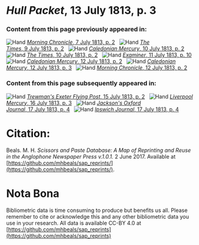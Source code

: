 # *Hull Packet*, 13 July 1813, p. 3  
  
### Content from this page previously appeared in:  
![Hand](http://scissorsandpaste.net/wp-content/uploads/2017/06/smallhandpointer.png) [*Morning Chronicle*, 7 July 1813, p. 2](https://mhbeals.github.io/sap_html/Morning-Chronicle/Morning-Chronicle-7-July-1813-p-2)  
![Hand](http://scissorsandpaste.net/wp-content/uploads/2017/06/smallhandpointer.png) [*The Times*, 9 July 1813, p. 2](https://mhbeals.github.io/sap_html/The-Times/The-Times-9-July-1813-p-2)  
![Hand](http://scissorsandpaste.net/wp-content/uploads/2017/06/smallhandpointer.png) [*Caledonian Mercury*, 10 July 1813, p. 2](https://mhbeals.github.io/sap_html/Caledonian-Mercury/Caledonian-Mercury-10-July-1813-p-2)  
![Hand](http://scissorsandpaste.net/wp-content/uploads/2017/06/smallhandpointer.png) [*The Times*, 10 July 1813, p. 2](https://mhbeals.github.io/sap_html/The-Times/The-Times-10-July-1813-p-2)  
![Hand](http://scissorsandpaste.net/wp-content/uploads/2017/06/smallhandpointer.png) [*Examiner*, 11 July 1813, p. 10](https://mhbeals.github.io/sap_html/Examiner/Examiner-11-July-1813-p-10)  
![Hand](http://scissorsandpaste.net/wp-content/uploads/2017/06/smallhandpointer.png) [*Caledonian Mercury*, 12 July 1813, p. 2](https://mhbeals.github.io/sap_html/Caledonian-Mercury/Caledonian-Mercury-12-July-1813-p-2)  
![Hand](http://scissorsandpaste.net/wp-content/uploads/2017/06/smallhandpointer.png) [*Caledonian Mercury*, 12 July 1813, p. 3](https://mhbeals.github.io/sap_html/Caledonian-Mercury/Caledonian-Mercury-12-July-1813-p-3)  
![Hand](http://scissorsandpaste.net/wp-content/uploads/2017/06/smallhandpointer.png) [*Morning Chronicle*, 12 July 1813, p. 2](https://mhbeals.github.io/sap_html/Morning-Chronicle/Morning-Chronicle-12-July-1813-p-2)  
  
### Content from this page subsequently appeared in:  
![Hand](http://scissorsandpaste.net/wp-content/uploads/2017/06/smallhandpointer.png) [*Trewman's Exeter Flying Post*, 15 July 1813, p. 2](https://mhbeals.github.io/sap_html/Trewman's-Exeter-Flying-Post/Trewman's-Exeter-Flying-Post-15-July-1813-p-2)  
![Hand](http://scissorsandpaste.net/wp-content/uploads/2017/06/smallhandpointer.png) [*Liverpool Mercury*, 16 July 1813, p. 3](https://mhbeals.github.io/sap_html/Liverpool-Mercury/Liverpool-Mercury-16-July-1813-p-3)  
![Hand](http://scissorsandpaste.net/wp-content/uploads/2017/06/smallhandpointer.png) [*Jackson's Oxford Journal*, 17 July 1813, p. 4](https://mhbeals.github.io/sap_html/Jackson's-Oxford-Journal/Jackson's-Oxford-Journal-17-July-1813-p-4)  
![Hand](http://scissorsandpaste.net/wp-content/uploads/2017/06/smallhandpointer.png) [*Ipswich Journal*, 17 July 1813, p. 4](https://mhbeals.github.io/sap_html/Ipswich-Journal/Ipswich-Journal-17-July-1813-p-4)  


# Citation: 

Beals. M. H. *Scissors and Paste Database: A Map of Reprinting and Reuse in the Anglophone Newspaper Press v.1.0.1.* 2 June 2017. Available at [https://github.com/mhbeals/sap_reprints/](https://github.com/mhbeals/sap_reprints/). 

# Nota Bona

Bibliometric data is time consuming to produce but benefits us all. Please remember to cite or acknowledge this and any other bibliometric data you use in your research. All data is available CC-BY 4.0 at [https://github.com/mhbeals/sap_reprints](https://github.com/mhbeals/sap_reprints)